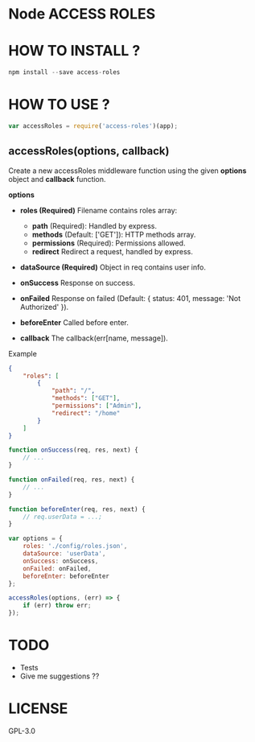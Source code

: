 # Node ACCESS ROLES

# HOW TO INSTALL ?

```javascript
npm install --save access-roles
```

# HOW TO USE ?

```javascript
var accessRoles = require('access-roles')(app);
```

## accessRoles(options, callback)

Create a new accessRoles middleware function using the given **options** object and **callback** function.

**options**

- **roles (Required)**
Filename contains roles array:
    - **path** (Required): Handled by express.
    - **methods** (Default: ['GET']): HTTP methods array.
    - **permissions** (Required): Permissions allowed.
    - **redirect** Redirect a request, handled by express.

- **dataSource (Required)**
Object in req contains user info.

- **onSuccess**
Response on success.

- **onFailed**
Response on failed (Default: { status: 401, message: 'Not Authorized' }).

- **beforeEnter**
Called before enter.

- **callback**
The callback(err[name, message]).

Example

```json
{
    "roles": [
        {
            "path": "/",
            "methods": ["GET"],
            "permissions": ["Admin"],
            "redirect": "/home"
        }
    ]
}
```

```javascript
function onSuccess(req, res, next) {
	// ...
}

function onFailed(req, res, next) {
	// ...
}

function beforeEnter(req, res, next) {
	// req.userData = ...;
}

var options = {
    roles: './config/roles.json',
    dataSource: 'userData',
    onSuccess: onSuccess,
    onFailed: onFailed,
    beforeEnter: beforeEnter
};
```

```javascript
accessRoles(options, (err) => {
	if (err) throw err;
});
```

# TODO

- Tests
- Give me suggestions ??

# LICENSE

GPL-3.0